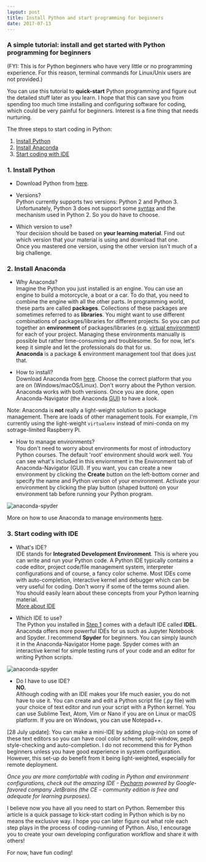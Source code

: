 ```yaml
---
layout: post
title: Install Python and start programming for beginners
date: 2017-07-13
---
```


### A simple tutorial: install and get started with Python programming for beginners
(FYI: This is for Python beginners who have very little or no programming experience. For this reason, terminal commands for Linux/Unix users are not provided.)  

You can use this tutorial to **quick-start** Python programming and figure out the detailed stuff later as you learn. I hope that this can save you from spending too much time installing and configuring software for coding, which could be very painful for beginners. Interest is a fine thing that needs nurturing.  

The three steps to start coding in Python:
1. [Install Python](#1-install-python)
2. [Install Anaconda](#2-install-anaconda)
3. [Start coding with IDE](#3-start-coding-with-ide)

### 1. Install Python
- Download Python from [here](https://www.python.org/downloads/). 

- Versions?  
Python currently supports two versions: Python 2 and Python 3. Unfortunately, Python 3 does not support some [syntax](https://en.wikipedia.org/wiki/Syntax_(programming_languages)) and the mechanism used in Python 2. So you do have to choose.  
 
- Which version to use?  
Your decision should be based on **your learning material**. Find out which version that your material is using and download that one.  
Once you mastered one version, using the other version isn't much of a big challenge.

### 2. Install Anaconda
- Why Anaconda?  
Imagine the Python you just installed is an engine. You can use an engine to build a motorcycle, a boat or a car. To do that, you need to combine the engine with all the other parts. In programming world, these parts are called **packages**. Collections of these packages are sometimes referred to as **libraries**. You might want to use different combinations of packages/libraries for different projects. So you can put together an **environment** of packages/libraries (e.g. [virtual environment][virtual-env]) for each of your project. Managing these environments manually is possible but rather time-consuming and troublesome. So for now, let's keep it simple and let the professionals do that for us.  
**Anaconda** is a package & environment management tool that does just that.  

- How to install?  
Download Anaconda from [here](https://www.continuum.io/downloads).
Choose the correct platform that you are on (Windows/macOS/Linux). Don't worry about the Python version. Anaconda works with both versions. Once you are done, open Anaconda-Navigator (the Anaconda [GUI](https://en.wikipedia.org/wiki/Graphical_user_interface)) to have a look.  

Note: Anaconda is **not** really a light-weight solution to package management. There are loads of other management tools. For example, I'm currently using the light-weight `virtualenv` instead of mini-conda on my sotrage-limited Raspberry Pi.  

[virtual-env]:https://realpython.com/blog/python/python-virtual-environments-a-primer/


- How to manage environments?  
You don't need to worry about environments for most of introductory Python courses. The default 'root' environment should work well. You can see what's included in this enviornment in the Environment tab of Anaconda-Navigator (GUI). If you want, you can create a new environment by clicking the **Create** button on the left-bottom corner and specify the name and Python version of your environment. Activate your environment by clicking the play button (shaped button) on your environment tab before running your Python program.

![anaconda-spyder](https://raw.githubusercontent.com/HarveyQ/HarveyQ.github.io/master/images/install-python/root-env.png)

More on how to use Anaconda to manage environments [here](https://conda.io/docs/using/envs.html).  

### 3. Start coding with IDE

- What's IDE?  
IDE stands for **Integrated Development Environment**. This is where you can write and run your Python code. A Python IDE typically contains a code editor, project code/file management system, interpreter configurations and of course, a fancy color scheme. Most IDEs come with auto-completion, interactive kernel and debugger which can be very useful for coding. Don't worry if some of the terms sound alien. You should easily learn about these concepts from your Python learning material.  
[More about IDE](https://en.wikipedia.org/wiki/Integrated_development_environment)

- Which IDE to use?  
The Python you installed in [Step 1](#1-install-python) comes with a default IDE called **IDEL**. Anaconda offers more powerful IDEs for us such as Jupyter Notebook and Spyder. I recommend **Spyder** for beginners. You can simply launch it in the Anaconda-Navigator Home page. Spyder comes with an interactive kernel for simple testing runs of your code and an editor for writing Python scripts. 

![anaconda-spyder](https://raw.githubusercontent.com/HarveyQ/HarveyQ.github.io/master/images/install-python/spyder.png)

- Do I have to use IDE?  
**NO.**  
Although coding with an IDE makes your life much easier, you do not have to use it. You can create and edit a Python script file (.py file) with your choice of text editor and run your script with a Python kernel. You can use Sublime Text, Atom, Vim or Nano if you are on Linux or macOS platform. If you are on Windows, you can use Notepad++.   

\[28 July update\]:
You can make a mini-IDE by adding plug-in(s) on some of these text editors so you can have cool color scheme, split-window, pep8 style-checking and auto-completion. I do not recommend this for Python beginners unless you have good experience in system configuration. However, this set-up do benefit from it being light-weighted, especially for remote deployment.  

*Once you are more comfortable with coding in Python and environment configurations, check out the amazing IDE - [Pycharm](https://www.jetbrains.com/pycharm) powered by Google-favored company JetBrains (the CE - community edition is free and adequate for learning purposes).*

I believe now you have all you need to start on Python. Remember this article is a quick passage to kick-start coding in Python which is by no means the exclusive way. I hope you can later figure out what role each step plays in the process of coding-running of Python. Also, I encourage you to create your own developing configuration workflow and share it with others!  

For now, have fun coding!
